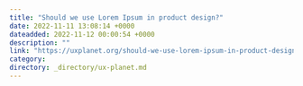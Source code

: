 ```yaml
---
title: "Should we use Lorem Ipsum in product design?"
date: 2022-11-11 13:08:14 +0000
dateadded: 2022-11-12 00:00:54 +0000
description: ""
link: "https://uxplanet.org/should-we-use-lorem-ipsum-in-product-design-f1a09b9fd3ec?source=rss----819cc2aaeee0---4"
category:
directory: _directory/ux-planet.md
---
```

